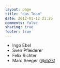 ```yaml
---
layout: page
title: "das Team"
date: 2012-01-12 21:26
comments: false
sharing: true
footer: true
---
```

- Ingo Ebel
- Sven Pfleiderer
- Felix Richter
- Marc Seeger ([@rb2k](https://twitter.com/#!/rb2k))
